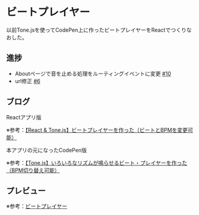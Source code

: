 # ビートプレイヤー

以前Tone.jsを使ってCodePen上に作ったビートプレイヤーをReactでつくりなおした。

## 進捗

- Aboutページで音を止める処理をルーティングイベントに変更 [#10](https://github.com/ryo-i/beat-player/issues/10)
- url修正 [#6](https://github.com/ryo-i/beat-player/issues/6)


## ブログ

Reactアプリ版

※参考：[【React & Tone.js】ビートプレイヤーを作った（ビートとBPMを変更可能）](https://www.i-ryo.com/entry/2021/09/16/072438)

本アプリの元になったCodePen版

※参考：[【Tone.js】いろいろなリズムが鳴らせるビート・プレイヤーを作った（BPM切り替え可能）](https://www.i-ryo.com/entry/2020/06/20/055657)

## プレビュー

※参考：[ビートプレイヤー](https://beat-player.vercel.app/)
